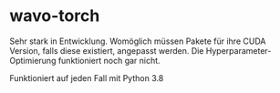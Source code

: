 # wavo-torch

Sehr stark in Entwicklung. Womöglich müssen Pakete für ihre CUDA Version, falls diese existiert, angepasst werden.
Die Hyperparameter-Optimierung funktioniert noch gar nicht. 

Funktioniert auf jeden Fall mit Python 3.8
